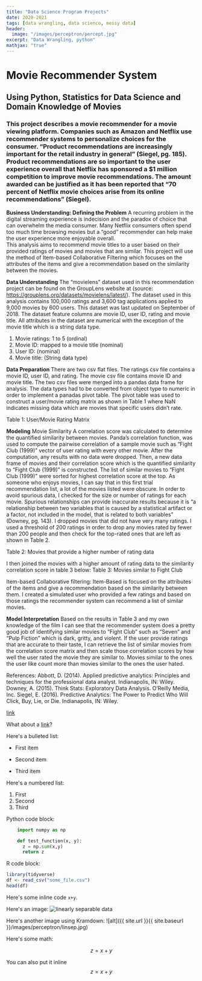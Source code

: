 ```yaml
---
title: "Data Science Program Projects"
date: 2020-2021
tags: [data wrangling, data science, messy data]
header:
  image: "/images/perceptron/percept.jpg"
excerpt: "Data Wrangling, python"
mathjax: "true"
---
```


# Movie Recommender System

## Using Python, Statistics for Data Science and Domain Knowledge of Movies

### This project describes a movie recommender for a movie viewing platform. Companies such as Amazon and Netflix use recommender systems to personalize choices for the consumer. “Product recommendations are increasingly important for the retail industry in general” (Siegel, pg. 185). Product recommendations are so important to the user experience overall that Netflix has sponsored a $1 million competition to improve movie recommendations. The amount awarded can be justified as it has been reported that “70 percent of Netflix movie choices arise from its online recommendations” (Siegel).  

**Business Understanding: Defining the Problem** 
	A recurring problem in the digital streaming experience is indecision and the paradox of choice that can overwhelm the media consumer. Many Netflix consumers often spend too much time browsing movies but a “good” recommender can help make the user experience more enjoyable overall.   
This analysis aims to recommend movie titles to a user based on their provided ratings of movies and movies that are similar. This project will use the method of Item-based Collaborative Filtering which focuses on the attributes of the items and give a recommendation based on the similarity between the movies. 

**Data Understanding**
	The “movielens” dataset used in this recommendation project can be found on the GroupLens website at (source: https://grouplens.org/datasets/movielens/latest/). The dataset used in this analysis contains 100,000 ratings and 3,600 tag applications applied to 9,000 movies by 600 users. This dataset was last updated on September of 2018. The dataset feature columns are movie ID, user ID, rating and movie title. All attributes in the dataset are numerical with the exception of the movie title which is a string data type. 
1.	Movie ratings:  1 to 5 (ordinal) 
2.	Movie ID: mapped to a movie title (nominal)
3.	User ID: (nominal)
4.	Movie title: (String data type) 

**Data Preparation**
There are two csv flat files. The ratings csv file contains a movie ID, user ID, and rating. The movie csv file contains movie ID and movie title. The two csv files were merged into a pandas data frame for analysis. The data types had to be converted from object type to numeric in order to implement a panadas pivot table. The pivot table was used to construct a user/movie rating matrix as shown in Table 1 where NaN indicates missing data which are movies that specific users didn’t rate. 

Table 1: User/Movie Rating Matrix
 

**Modeling**
Movie Similarity
A correlation score was calculated to determine the quantified similarity between movies. Panda’s correlation function, was used to compute the pairwise correlation of a sample movie such as “Fight Club (1999)” vector of user rating with every other movie. After the computation, any results with no data were dropped. Then, a new data frame of movies and their correlation score which is the quantified similarity to “Fight Club (1999)” is constructed. The list of similar movies to  “Fight Club (1999)” were sorted for highest correlation score at the top. As someone who enjoys movies, I can say that in this first trial recommendation list, a lot of the movies listed were obscure. 
In order to avoid spurious data, I checked for the size or number of ratings for each movie. Spurious relationships can provide inaccurate results because it is “a relationship between two variables that is caused by a statistical artifact or a factor, not included in the model, that is related to both variables” (Downey, pg. 143). I dropped movies that did not have very many ratings. I used a threshold of 200 ratings in order to drop any movies rated by fewer than 200 people and then check for the top-rated ones that are left as shown in Table 2.

Table 2: Movies that provide a higher number of rating data
 

I then joined the movies with a higher amount of rating data to the similarity correlation score in table 3 below: 
Table 3: Movies similar to Fight Club
 

Item-based Collaborative filtering:
Item-Based is focused on the attributes of the items and give a recommendation based on the similarity between them. I created a simulated user who provided a few ratings and based on those ratings the recommender system can recommend a list of similar movies. 

**Model Interpretation**
Based on the results in Table 3 and my own knowledge of the film I can see that the recommender system does a pretty good job of identifying similar movies to “Fight Club” such as “Seven” and “Pulp Fiction” which is dark, gritty, and violent. If the user provide ratings that are accurate to their taste, I can retrieve the list of similar movies from the correlation score matrix and then scale those correlation scores by how well the user rated the movie they are similar to. Movies similar to the ones the user like count more than movies similar to the ones the user hated.  




References:
Abbott, D. (2014). Applied predictive analytics: Principles and techniques for the professional data analyst. Indianapolis, IN: Wiley.
Downey, A. (2015). Think Stats: Exploratory Data Analysis. O’Reilly Media, Inc.
Siegel, E. (2016). Predictive Analytics: The Power to Predict Who Will Click, Buy, Lie, or Die. Indianapolis, IN: Wiley.

[link](https://grouplens.org/datasets/movielens/latest/)











What about a [link](https://github.com/dataoptimal)?

Here's a bulleted list:
* First item
+ Second item
- Third item

Here's a numbered list:
1. First
2. Second
3. Third

Python code block:
```python
    import numpy as np

    def test_function(x, y):
      z = np.sum(x,y)
      return z
```

R code block:
```r
library(tidyverse)
df <- read_csv("some_file.csv")
head(df)
```

Here's some inline code `x+y`.

Here's an image:
<img src="{{ site.url }}{{ site.baseurl }}/images/perceptron/linsep.jpg" alt="linearly separable data">

Here's another image using Kramdown:
![alt]({{ site.url }}{{ site.baseurl }}/images/perceptron/linsep.jpg)

Here's some math:

$$z=x+y$$

You can also put it inline $$z=x+y$$
